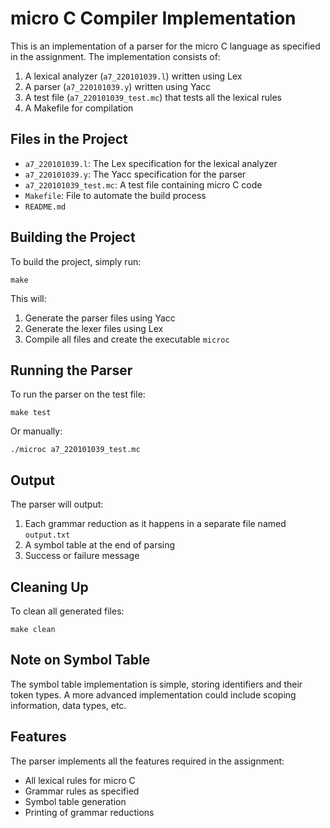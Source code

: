 # micro C Compiler Implementation

This is an implementation of a parser for the micro C language as specified in the assignment. The implementation consists of:

1. A lexical analyzer (`a7_220101039.l`) written using Lex
2. A parser (`a7_220101039.y`) written using Yacc
3. A test file (`a7_220101039_test.mc`) that tests all the lexical rules
4. A Makefile for compilation

## Files in the Project

- `a7_220101039.l`: The Lex specification for the lexical analyzer
- `a7_220101039.y`: The Yacc specification for the parser
- `a7_220101039_test.mc`: A test file containing micro C code
- `Makefile`: File to automate the build process
- `README.md`

## Building the Project

To build the project, simply run:

```
make
```

This will:
1. Generate the parser files using Yacc
2. Generate the lexer files using Lex
3. Compile all files and create the executable `microc`

## Running the Parser

To run the parser on the test file:

```
make test
```

Or manually:

```
./microc a7_220101039_test.mc
```

## Output

The parser will output:
1. Each grammar reduction as it happens in a separate file named `output.txt`
2. A symbol table at the end of parsing
3. Success or failure message

## Cleaning Up

To clean all generated files:

```
make clean
```


## Note on Symbol Table

The symbol table implementation is simple, storing identifiers and their token types. A more advanced implementation could include scoping information, data types, etc.

## Features

The parser implements all the features required in the assignment:
- All lexical rules for micro C
- Grammar rules as specified
- Symbol table generation
- Printing of grammar reductions